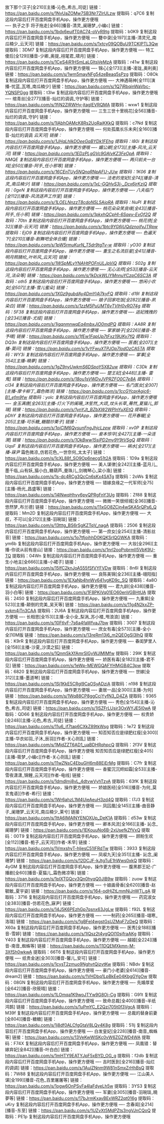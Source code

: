  放下那个汉子[全210][主播-沁色_希古_司徒]
链接：https://pan.baidu.com/s/1NvUaZOMw7SB3Nr7ZIrULzw 提取码：q7C6  复制这段内容后打开百度网盘手机App，操作更方便哦  
—-
执子之手 将子拖走[全66][播音-清灵_阑珊梦_小编c]
链接：https://pan.baidu.com/s/1bdx6euifT0AC74-oVyR9tg 提取码：b0K9  复制这段内容后打开百度网盘手机App，操作更方便哦
—-
簪中录[全197][主播-清灵兄_南瓜楠少_云天河]
链接：https://pan.baidu.com/s/1xtcy09QOBuU9TCKIPTL3Qw 提取码：3DM7  复制这段内容后打开百度网盘手机App，操作更方便哦
—-
特工傻后[全129][播音-少卿_奥提_祤毣君_啸月]
链接：https://pan.baidu.com/s/1CeS4iR1HSmLaLGItsVeMzA 提取码：r41w  复制这段内容后打开百度网盘手机App，操作更方便哦
—-
锦心[全173][主播-凌珑_奥利奥]
链接：https://pan.baidu.com/s/1wm5mayNFg54zeBeaq5sPzg 提取码：O8Ok  复制这段内容后打开百度网盘手机App，操作更方便哦
—-
大神遇萌神[全111][演播-忧蓝_瓦塔_南瓜楠少]
链接：https://pan.baidu.com/s/1Q7jRbqinWaVbc-YQNSPGgg 提取码：t3lw  复制这段内容后打开百度网盘手机App，操作更方便哦
—-
绾青丝[全277][播音-灿烂的调调_守护等]
链接：https://pan.baidu.com/s/1fjN2ZlRWHy-jtagIEVRQMA 提取码：wxw1  复制这段内容后打开百度网盘手机App，操作更方便哦
—-
三生三世十里桃花[全56][播音-灿烂的调调_守护]
链接：https://pan.baidu.com/s/1lAbhOAMcK8Rs2UoRajKKkQ 提取码：c7Nd  复制这段内容后打开百度网盘手机App，操作更方便哦
—-
何处孤凰长乐未央[全160][播音-灿烂的调调 _云天河]
链接：https://pan.baidu.com/s/1JHaLhIkDOeeGaBYDk1FEhg 提取码：l80i  复制这段内容后打开百度网盘手机App，操作更方便哦
—-
媚公卿[全173][主播-风泠_云天河]
链接：https://pan.baidu.com/s/1EDzPLgGVc9GAIvKZ3FeOpA 提取码：NMQE  复制这段内容后打开百度网盘手机App，操作更方便哦
—-
两只前夫一台戏[全50][播音-阿手_任小邪等]
链接：https://pan.baidu.com/s/16CEnTUy5NQnqRNpAFU-JUw 提取码：1K06  复制这段内容后打开百度网盘手机App，操作更方便哦
—-
法老的宠妃I[全74][播音-清灵_南瓜楠少]
链接：https://pan.baidu.com/s/1xL-GQHvS3j-_Dcx6jrKzjQ 提取码：0geN  复制这段内容后打开百度网盘手机App，操作更方便哦
—-
八夫临门[全112][播音-风流逐声工作室]
链接：https://pan.baidu.com/s/1LOELNnzzT8cdoN5L5AioRA 提取码：NuPl  复制这段内容后打开百度网盘手机App，操作更方便哦
—-
桃花朵朵笑良缘[全43][播音-阿手_任小邪]
链接：https://pan.baidu.com/s/1pkxhQCpHl-6Saey-EvOf2Q 提取码：70tn  复制这段内容后打开百度网盘手机App，操作更方便哦
—-
桃花债[全32][播音-云天河]
链接：https://pan.baidu.com/s/1btc9YG6jUQdznojfvJTRpw 提取码：EjO9  复制这段内容后打开百度网盘手机App，操作更方便哦
—-
色遍天下[全210][播音-剧舞吧全体合播]
链接：https://pan.baidu.com/s/1pW5rmuKurN_T5dr9tgTv-w 提取码：yO30  复制这段内容后打开百度网盘手机App，操作更方便哦
—-
重生之名流巨星[全41][播音-明月照腈纶_叶听风_云天河]
链接：https://pan.baidu.com/s/1WSpMLyYNAHtPOFnULJpViQ 提取码：S02g  复制这段内容后打开百度网盘手机App，操作更方便哦
—-
无心法师[全53][播音-云天河_法朵等]
链接：https://pan.baidu.com/s/1kDckWLlYMnnuYCzpC6SC3A 提取码：oth5  复制这段内容后打开百度网盘手机App，操作更方便哦
—-
悠闲小农女[全507][主播-雪儿蜜朵]
链接：https://pan.baidu.com/s/1XGz9gubdAy4DmYl4j7kyFQ 提取码：d19I  复制这段内容后打开百度网盘手机App，操作更方便哦
—-
娘子回家吃饭[全282][播音-夙染白]
链接：https://pan.baidu.com/s/1zzM5PuUMT6vTVlH0vRO74g 提取码：5F38  复制这段内容后打开百度网盘手机App，操作更方便哦
—-
逃妃拽拽的[全234][播音-尤娅]
链接：https://pan.baidu.com/s/1jgqnmnwqEa4mbxJjO0mdPQ 提取码：AA8R  复制这段内容后打开百度网盘手机App，操作更方便哦
—-
掌家娘子[全226][播音-思予晴]
链接：https://pan.baidu.com/s/1fEw1FapUp7tFxz19UKy7fQ 提取码：DQ3n  复制这段内容后打开百度网盘手机App，操作更方便哦
—-
医香[全207][主播-莫问]
链接：https://pan.baidu.com/s/1yYFwuXTPJOp7lodOzCA5TA 提取码：WY3i  复制这段内容后打开百度网盘手机App，操作更方便哦
—-
掌事[全354][主播-曉夢]
链接：https://pan.baidu.com/s/1gZ9nyUwkmS6DSpoY5X82uw 提取码：C3Dk  复制这段内容后打开百度网盘手机App，操作更方便哦
—-
楚王妃[全448][主播- 雷鬼]
链接：https://pan.baidu.com/s/18ou1sVWDvJVPRZFO0C7e8A 提取码：cl34  复制这段内容后打开百度网盘手机App，操作更方便哦
—-
名门医女[全307][主播-摩卡柳丁_霜色微凉]
链接：https://pan.baidu.com/s/1ccGYcprAgic6-B1_efm9fw 提取码：yolc  复制这段内容后打开百度网盘手机App，操作更方便哦
—-
金玉满唐[全263][主播-灯火下的阑珊_沐笙然_大颂_坟头长草_蓦然_夏猫儿_郭瑞]
链接：https://pan.baidu.com/s/1ynYJt_BZbXW2WPInYuXEtQ 提取码：pDhY  复制这段内容后打开百度网盘手机App，操作更方便哦
—-
花开春暖[全205][主播-可乐糖_糖醋炒栗子]
链接：https://pan.baidu.com/s/1oiCIM6QvsunFngJhjcLzew 提取码：xv0P  复制这段内容后打开百度网盘手机App，操作更方便哦
—-
妾本惊华[全427][主播-一朵涟漪]
链接：https://pan.baidu.com/s/1OkBww15siPD2my9Y9tVSgQ 提取码：UqsF  复制这段内容后打开百度网盘手机App，操作更方便哦
—-
祸水[全217][主播-寐尹_ 霜色微凉_仿若花色_一世奈何_太太子]
链接：https://pan.baidu.com/s/1cXL88f_SO9Op6necg51t2A 提取码：1D9a  复制这段内容后打开百度网盘手机App，操作更方便哦
—-
美人谋律[全242][主播-蓝月儿_墨千临_山有妖_猫小白_糖葫芦_曼珠儿_剑魄琴心_梁小渔]
链接：https://pan.baidu.com/s/1s-dc4RCg3QcCn6sKx4SATg 提取码：2oWs  复制这段内容后打开百度网盘手机App，操作更方便哦
—-
错嫁良缘之一代军师[全75][主播-杨光_昌盛等]
链接：https://pan.baidu.com/s/14lNwqHhvy6pyQPRgFnY3Ug 提取码：Zf88  复制这段内容后打开百度网盘手机App，操作更方便哦
—-
微微一笑很倾城[全36][播音-悠然梦_布兰德]
链接：https://pan.baidu.com/s/11xGO8ZCjn4wSKA5rQPs6_Q 提取码：Mm2D  复制这段内容后打开百度网盘手机App，操作更方便哦
—-
大叔，不可以[全212][主播-羽琬琰]
链接：https://pan.baidu.com/s/13tttg_BS6rSgKZTqV_nagA 提取码：2506  复制这段内容后打开百度网盘手机App，操作更方便哦
—-
第一庶女[全254][主播-清影丝音]
链接：https://pan.baidu.com/s/1o7tfjoihhD0KQKSrlQGWKA 提取码：ym6b  复制这段内容后打开百度网盘手机App，操作更方便哦
—-
大妆[全296][主播-你说从前有座山]
链接：https://pan.baidu.com/s/1nrl2ooPobrmII5VbK9U-TQ 提取码：04Wn  复制这段内容后打开百度网盘手机App，操作更方便哦
—-
重生小地主[全666][主播-小裙子]
链接：https://pan.baidu.com/s/15lfC2knJoA555fSfVYFVDw 提取码：8n6l  复制这段内容后打开百度网盘手机App，操作更方便哦
—-
良陈美锦[全236][主播-翊阳指]
链接：https://pan.baidu.com/s/1EXaNb4hnWy641ygKD9c_SQ 提取码：4a8O  复制这段内容后打开百度网盘手机App，操作更方便哦
—-
君九龄[全438][播音-羽小白等]
链接：https://pan.baidu.com/s/1F8PKiVq01EO60enVGBHtUA 提取码：24S0  复制这段内容后打开百度网盘手机App，操作更方便哦
—-
九重紫[全523][主播-颠倒的完美_吴天等]
链接：https://pan.baidu.com/s/11g4N2kxZP-svkm4jTn3CAA 提取码：2U6A  复制这段内容后打开百度网盘手机App，操作更方便哦
—-
长相思[全153][主播-全小全_梨涡_苏小楼_甩浪浪]
链接：https://pan.baidu.com/s/10FtlvF-7s6a4faWfvaJ7bw 提取码：3007  复制这段内容后打开百度网盘手机App，操作更方便哦
—-
庶女有毒[全573][主播-全小全]10M版
链接：https://pan.baidu.com/s/13reRm13j6_m2QEOgSI3lhQ 提取码：K9rR  复制这段内容后打开百度网盘手机App，操作更方便哦
—-
春闺梦里人[全158][主播-沙夏_沙漠之狐]
链接：https://pan.baidu.com/s/1QnmSkXfAmrSIGyWJlMIMfw 提取码：29lK  复制这段内容后打开百度网盘手机App，操作更方便哦
—-
娇医有毒[全182][主播-君不见]
链接：https://pan.baidu.com/s/1eWp-MEWGQAFYHMjGB4C3pw 提取码：6820  复制这段内容后打开百度网盘手机App，操作更方便哦
—-
世嫁[全312][主播-墨道琴]
链接：https://pan.baidu.com/s/1Sj1KkE5CRgl9CaOSyADziA 提取码：n198  复制这段内容后打开百度网盘手机App，操作更方便哦
—-
妻居一品[全300][主播-为何]
链接：https://pan.baidu.com/s/1Wq88CP8ggCcjYyfN3_D4ZA 提取码：9365  复制这段内容后打开百度网盘手机App，操作更方便哦
—-
秀色[全154][主播-沁色_希古_司徒]
链接：https://pan.baidu.com/s/1lSZFrLUsjr3OxWYJE5l0wA 提取码：QD66  复制这段内容后打开百度网盘手机App，操作更方便哦
—-
权贵娇[全248][主播-沁色_希古_司徒]
链接：https://pan.baidu.com/s/11u6_jf7tap6CXkZ89tkWsg 提取码：1e72  复制这段内容后打开百度网盘手机App，操作更方便哦
—-
知否知否应是绿肥红瘦[全300][​主播-华衣如羽_子沐_辰羽][作者-关心则乱]
链接：https://pan.baidu.com/s/1MjdZZT6AD1_uaBDHRqhpcQ 提取码：2f3V  复制这段内容后打开百度网盘手机App，操作更方便哦
知否知否应是绿肥红瘦[全405][主播-筱梦_小编c][作者-关心则乱]
链接：https://pan.baidu.com/s/11wZNsC4EbuGH6m88EiErMg 提取码：C7fr  复制这段内容后打开百度网盘手机App，操作更方便哦
—-
香蜜沉沉烬如霜[全53][主播-雪夜潇潇_锦鲤_云天河][作者-电线]
链接：https://pan.baidu.com/s/1dmdlmj8vL_4dtvwVyhTzvA 提取码：63fK  复制这段内容后打开百度网盘手机App，操作更方便哦
—-
娇娘医经[全516][播音-为何_莫言鬼语][作者-希行]
链接：https://pan.baidu.com/s/1Wr6ahzL1M4UieAeuH3zd4Q 提取码：I7J3  复制这段内容后打开百度网盘手机App，操作更方便哦
—-
凤囚凰[全145][主播-曲音静子_阑珊梦_云天河_南瓜楠少_莱兮]
链接：https://pan.baidu.com/s/1ttA6IMAlNYENOXUp_DeK1A 提取码：d53w  复制这段内容后打开百度网盘手机App，操作更方便哦
—-
卿本风流[全166][主播- 訫念_阑珊梦]
链接：https://pan.baidu.com/s/1EKouuNo6B-2xUsefkZfVxQ 提取码：00T9  复制这段内容后打开百度网盘手机App，操作更方便哦
—-
顾盼生欢[全112][播音-栀子_云天河][作者-禾早]
链接：https://pan.baidu.com/s/1VmxshyT-hljesC51IFRdTw 提取码：3933  复制这段内容后打开百度网盘手机App，操作更方便哦
—-
凤唳九天[全351][主播- 訫念_阑珊梦]
链接：https://pan.baidu.com/s/12DCJF-kJtgTuE1hWws0xkQ 提取码：4yGM  复制这段内容后打开百度网盘手机App，操作更方便哦
—-
腹黑郡王妃-广播剧[全60][播音-夏猫儿_霜色微凉等]
链接：https://pan.baidu.com/s/1pIXTGQcv3Qn0hyqQ0JlB9w 提取码：zuow  复制这段内容后打开百度网盘手机App，操作更方便哦
—-
十娘画骨香[全620][播音-赵毓敏_夏宇姿]
链接：https://pan.baidu.com/s/164-odHjZtLmmNiJnWTj_gA 提取码：3716  复制这段内容后打开百度网盘手机App，操作更方便哦
—-
药窕淑女[全383][播音-仿若花色_寐尹]
链接：https://pan.baidu.com/s/14J5K6PEzhGp7qsnx63JgLw 提取码：f92L  复制这段内容后打开百度网盘手机App，操作更方便哦
—-
一一制药[全265][播音-翊寒_洛瑞]
链接：https://pan.baidu.com/s/1gBFel4wgstGsUZMqF7zDeQ 提取码：X60a  复制这段内容后打开百度网盘手机App，操作更方便哦
—-
医秀[全188][播音-雪婷]
链接：https://pan.baidu.com/s/1lQsz2t4vgQOI10sjfraAKg 提取码：Y403  复制这段内容后打开百度网盘手机App，操作更方便哦
—-
越姬[全224][播音-南音_蜘蛛等]
链接：https://pan.baidu.com/s/11DQEMXkmn-M-3XfSh0wkwA 提取码：66T6  复制这段内容后打开百度网盘手机App，操作更方便哦
—-
纸贵金迷[全303][播音-馨儿_安可]
链接：https://pan.baidu.com/s/1cysT2zmuo9NghvtQizvtKw 提取码：NBdv  复制这段内容后打开百度网盘手机App，操作更方便哦
—-
豪门小老婆[全614][播音-dream2]
链接：https://pan.baidu.com/s/1VHDbq1LpBkEe04KbgGYgOw 提取码：08GN  复制这段内容后打开百度网盘手机App，操作更方便哦
—-
先婚厚爱[全642][播音-欣筱晴]
链接：https://pan.baidu.com/s/1LOmqa1K9woJTYw9G8Oj-Cg 提取码：G91t  复制这段内容后打开百度网盘手机App，操作更方便哦
—-
致命总裁[全400][播音-半纸鸿鹊]
链接：https://pan.baidu.com/s/1uPmYC_E2Qzi705t0f3VgcA 提取码：M39f  复制这段内容后打开百度网盘手机App，操作更方便哦
—-
总裁的替身前妻[全804][播音-糖糖]
链接：https://pan.baidu.com/s/1j8df0ALCfgGtaV8LQv4K8g 提取码：51Ij  复制这段内容后打开百度网盘手机App，操作更方便哦
—-
白发皇妃[全228][播音-南音_蜘蛛等]
链接：https://pan.baidu.com/s/13VeKwWlSKc0vW6ZGZWD4WA 提取码：F74X  复制这段内容后打开百度网盘手机App，操作更方便哦
—-
凤凰错：替嫁弃妃[全842][播音-叶白白]
链接：https://pan.baidu.com/s/1mHTY9EATYJpF5xBYD_OG_g 提取码：f2db  复制这段内容后打开百度网盘手机App，操作更方便哦
—-
吉时医到[全216][播音-灿烂的调调]
链接：https://pan.baidu.com/s/1AulZNnm9W81nSmxZrHhBsQ 提取码：7W88  复制这段内容后打开百度网盘手机App，操作更方便哦
—-
江山美人谋[全199][播音-花色_百里屠屠等]
链接：https://pan.baidu.com/s/1ogw6OnPSyFa4laFdyeLh5w 提取码：3YS3  复制这段内容后打开百度网盘手机App，操作更方便哦
—-
军妻[全305][播音-羽琬琰_曉夢等]
链接：https://pan.baidu.com/s/17bJrmKxayBExWRZ2qt016g 提取码：uKry  复制这段内容后打开百度网盘手机App，操作更方便哦
—-
念春闺[全214][播音-东至]
链接：https://pan.baidu.com/s/1UZvXt5MdPZts3ngVJnCQoQ 提取码：PE1p  复制这段内容后打开百度网盘手机App，操作更方便哦
